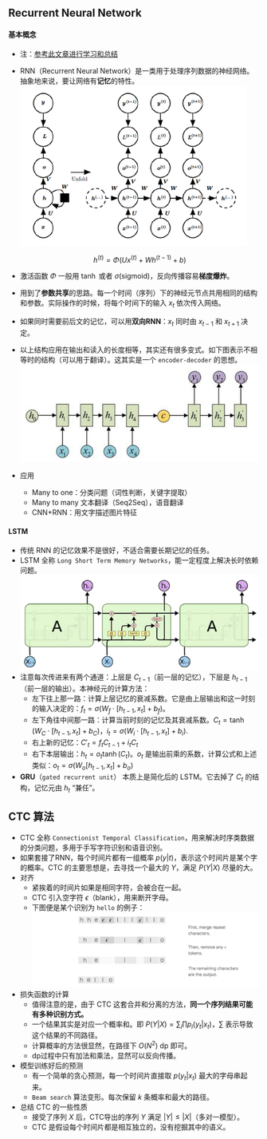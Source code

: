 ## Recurrent Neural Network

#### 基本概念

+ 注：[参考此文章进行学习和总结](https://blog.csdn.net/zhaojc1995/article/details/80572098)
+ RNN（Recurrent Neural Network）是一类用于处理序列数据的神经网络。抽象地来说，要让网络有**记忆**的特性。
	![](RNN_cell.png)

     $$h^{(t)}=\Phi(Ux^{(t)}+Wh^{(t-1)}+b)$$
+ 激活函数 $\Phi$ 一般用 $\tanh$ 或者 $\sigma$(sigmoid)，反向传播容易**梯度爆炸**。
+ 用到了**参数共享**的思路。每一个时间（序列）下的神经元节点共用相同的结构和参数。实际操作的时候，将每个时间下的输入 $x_t$ 依次传入网络。
+ 如果同时需要前后文的记忆，可以用**双向RNN**：$x_t$ 同时由 $x_{t-1}$ 和 $x_{t+1}$ 决定。
+ 以上结构应用在输出和读入的长度相等，其实还有很多变式。如下图表示不相等时的结构（可以用于翻译）。这其实是一个 `encoder-decoder` 的思想。
	![](RNN_cell2.png)
+ 应用
	- Many to one：分类问题（词性判断，关键字提取）
	- Many to many 文本翻译（Seq2Seq），语音翻译
	- CNN+RNN：用文字描述图片特征

#### LSTM

+ 传统 RNN 的记忆效果不是很好，不适合需要长期记忆的任务。
+ LSTM 全称 `Long Short Term Memory Networks`，能一定程度上解决长时依赖问题。
	![](RNN_LSTM.png)
+ 注意每次传进来有两个通道：上层是 $C_{t-1}$（前一层的记忆），下层是 $h_{t-1}$（前一层的输出）。本神经元的计算方法：
	- 左下往上那一路：计算上层记忆的衰减系数。它是由上层输出和这一时刻的输入决定的：$f_t=\sigma(W_f \cdot [h_{t-1},x_t]+b_f)$。
	- 左下角往中间那一路：计算当前时刻的记忆及其衰减系数。$C_t=\tanh(W_C \cdot [h_{t-1},x_t] + b_C)$，$i_t=\sigma(W_i \cdot [h_{t-1},x_t]+b_i)$.
	- 右上新的记忆：$C'_t=f_tC_{t-1}+i_tC_t$
	- 右下本层输出：$h_t=o_t \tanh(C_t)$。$o_t$ 是输出前乘的系数，计算公式和上述类似：$o_t=\sigma(W_o[h_{t-1},x_t]+b_o)$
+ **GRU**（`gated recurrent unit`） 本质上是简化后的 LSTM。它去掉了 $C_t$ 的结构，记忆元由 $h_t$ “兼任”。

## CTC 算法

+ CTC 全称 `Connectionist Temporal Classification`，用来解决时序类数据的分类问题，多用于手写字符识别和语音识别。
+ 如果套接了RNN，每个时间片都有一组概率 $p(y|t)$，表示这个时间片是某个字的概率。CTC 的主要思想是，去寻找一个最大的 $Y$，满足 $P(Y|X)$ 尽量的大。
+ 对齐
	- 紧挨着的时间片如果是相同字符，会被合在一起。
	- CTC 引入空字符 $\epsilon$（blank），用来断开字母。
	- 下图便是某个识别为 `hello` 的例子：
		![](CTC.png)
+ 损失函数的计算
	- 值得注意的是，由于 CTC 这套合并和分离的方法，**同一个序列结果可能有多种识别方式。**
	- 一个结果其实是对应一个概率和。即 $P(Y|X)=\sum_i \prod p_i(y_t|x_t)$，$\sum$ 表示导致这个结果的不同路径。
	- 计算概率的方法很显然，在路径下 $O(N^2)$ dp 即可。
	- dp过程中只有加法和乘法，显然可以反向传播。
+ 模型训练好后的预测
	- 有一个简单的贪心预测，每一个时间片直接取 $p(y_t|x_t)$ 最大的字母串起来。
	- `Beam search` 算法变形。每次保留 $k$ 条概率和最大的路径。
+ 总结 CTC 的一些性质
	- 接受了序列 $X$ 后，CTC导出的序列 $Y$ 满足 $|Y| \leq |X|$（多对一模型）。
	- CTC 是假设每个时间片都是相互独立的，没有挖掘其中的语义。